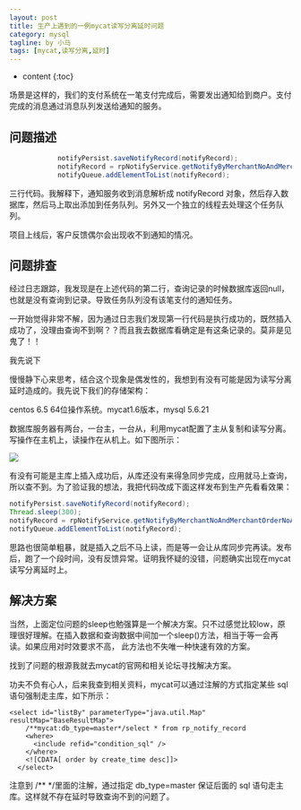 ```yaml
---
layout: post
title: 生产上遇到的一例mycat读写分离延时问题
category: mysql
tagline: by 小马
tags: [mycat,读写分离,延时]
---
```


* content
{:toc}

场景是这样的，我们的支付系统在一笔支付完成后，需要发出通知给到商户。支付完成的消息通过消息队列发送给通知的服务。
<!--more-->

## 问题描述


```java
            notifyPersist.saveNotifyRecord(notifyRecord);
            notifyRecord = rpNotifyService.getNotifyByMerchantNoAndMerchantOrderNoAndNotifyType(notifyRecord.getMerchantNo(), notifyRecord.getMerchantOrderNo(), notifyRecord.getNotifyType());
            notifyQueue.addElementToList(notifyRecord);
```
三行代码。我解释下，通知服务收到消息解析成 notifyRecord 对象，然后存入数据库，然后马上取出添加到任务队列。另外又一个独立的线程去处理这个任务队列。

项目上线后，客户反馈偶尔会出现收不到通知的情况。


## 问题排查

经过日志跟踪，我发现是在上述代码的第二行，查询记录的时候数据库返回null，也就是没有查询到记录。导致任务队列没有该笔支付的通知任务。

一开始觉得非常不解，因为通过日志我们发现第一行代码是执行成功的，既然插入成功了，没理由查询不到啊？？而且我去数据库看确定是有这条记录的。莫非是见鬼了！！

我先说下

慢慢静下心来思考，结合这个现象是偶发性的，我想到有没有可能是因为读写分离延时造成的。我先说下我们的存储架构：


centos 6.5 64位操作系统。mycat1.6版本，mysql 5.6.21

数据库服务器有两台，一台主，一台从，利用mycat配置了主从复制和读写分离。写操作在主机上，读操作在从机上。如下图所示：

![](http://www.justdojava.com/assets/images/2019/java/image_xiaoma/mycat/1.png)

有没有可能是主库上插入成功后，从库还没有来得急同步完成，应用就马上查询，所以查不到。为了验证我的想法，我把代码改成下面这样发布到生产先看看效果：

```java
notifyPersist.saveNotifyRecord(notifyRecord);
Thread.sleep(300);
notifyRecord = rpNotifyService.getNotifyByMerchantNoAndMerchantOrderNoAndNotifyType(notifyRecord.getMerchantNo(), notifyRecord.getMerchantOrderNo(), notifyRecord.getNotifyType());
notifyQueue.addElementToList(notifyRecord);
```

思路也很简单粗暴，就是插入之后不马上读，而是等一会让从库同步完再读。发布后，跑了一个段时间，没有反馈异常。证明我怀疑的没错，问题确实出现在mycat读写分离延时上。

## 解决方案
当然，上面定位问题的sleep也勉强算是一个解决方案。只不过感觉比较low，原理很好理解。在插入数据和查询数据中间加一个sleep()方法，相当于等一会再读。如果应用对时效要求不高，
此方法也不失唯一种快速有效的方案。

找到了问题的根源我就去mycat的官网和相关论坛寻找解决方案。

功夫不负有心人，后来我查到相关资料，mycat可以通过注解的方式指定某些 sql 语句强制走主库，如下所示：

```
<select id="listBy" parameterType="java.util.Map" resultMap="BaseResultMap">
    /**mycat:db_type=master*/select * from rp_notify_record
    <where>
      <include refid="condition_sql" />
    </where>
    <![CDATA[ order by create_time desc]]>
  </select>
```
注意到 /** */里面的注解，通过指定 db_type=master 保证后面的 sql 语句走主库。这样就不存在延时导致查询不到的问题了。


